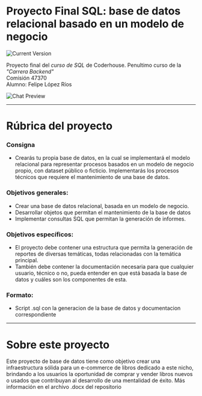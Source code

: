 Proyecto Final SQL: base de datos relacional basado en un modelo de negocio
============
![Current Version](https://img.shields.io/badge/version-1.0.0-green.svg)

Proyecto final del _curso de SQL_ de Coderhouse. Penultimo curso de la _"Carrera Backend"_ \
Comisión 47370\
Alumno: Felipe López Ríos

![Chat Preview](https://i.imgur.com/eg8RxoW.png)

---
# Rúbrica del proyecto

### Consigna
- Crearás tu propia base de datos, en la cual se implementará el modelo relacional para representar procesos basados en un modelo de negocio propio, con dataset público o ficticio. Implementarás los procesos técnicos que requiere el mantenimiento de una base de datos.

### Objetivos generales:

- Crear una base de datos relacional, basada en un modelo de negocio.
- Desarrollar objetos que permitan el mantenimiento de la base de datos
- Implementar consultas SQL que permitan la generación de informes.

### Objetivos específicos:

- El proyecto debe contener una estructura que permita la generación de reportes de diversas temáticas, todas relacionadas con la temática principal.
- También debe contener la documentación necesaria para que cualquier usuario, técnico o no, pueda entender en que está basada la base de datos y cuáles son los componentes de esta. 

### Formato:
- Script .sql con la generacion de la base de datos y documentacion correspondiente


---

# Sobre este proyecto

Este proyecto de base de datos tiene como objetivo crear una infraestructura sólida para un e-commerce de libros dedicado a este nicho, brindando a los usuarios la oportunidad de comprar y vender libros nuevos o usados que contribuyan al desarrollo de una mentalidad de éxito.
Más información en el archivo .docx del repositorio
